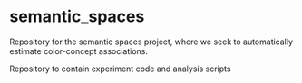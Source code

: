 # semantic_spaces

Repository for the semantic spaces project, where we seek to automatically estimate color-concept associations.

Repository to contain experiment code and analysis scripts


